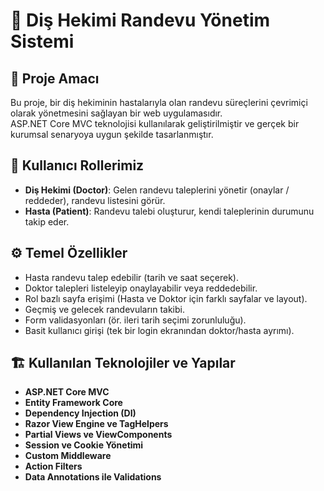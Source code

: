 # 🦷 Diş Hekimi Randevu Yönetim Sistemi

## 📌 Proje Amacı
Bu proje, bir diş hekiminin hastalarıyla olan randevu süreçlerini çevrimiçi olarak yönetmesini sağlayan bir web uygulamasıdır.  
ASP.NET Core MVC teknolojisi kullanılarak geliştirilmiştir ve gerçek bir kurumsal senaryoya uygun şekilde tasarlanmıştır.  

## 👥 Kullanıcı Rollerimiz
- **Diş Hekimi (Doctor)**: Gelen randevu taleplerini yönetir (onaylar / reddeder), randevu listesini görür.
- **Hasta (Patient)**: Randevu talebi oluşturur, kendi taleplerinin durumunu takip eder.  

## ⚙️ Temel Özellikler
- Hasta randevu talep edebilir (tarih ve saat seçerek).
- Doktor talepleri listeleyip onaylayabilir veya reddedebilir.
- Rol bazlı sayfa erişimi (Hasta ve Doktor için farklı sayfalar ve layout).
- Geçmiş ve gelecek randevuların takibi.
- Form validasyonları (ör. ileri tarih seçimi zorunluluğu).
- Basit kullanıcı girişi (tek bir login ekranından doktor/hasta ayrımı).

## 🏗 Kullanılan Teknolojiler ve Yapılar
- **ASP.NET Core MVC**
- **Entity Framework Core**
- **Dependency Injection (DI)**
- **Razor View Engine ve TagHelpers**
- **Partial Views ve ViewComponents**
- **Session ve Cookie Yönetimi**
- **Custom Middleware**
- **Action Filters**
- **Data Annotations ile Validations**


